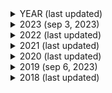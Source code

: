 <details>
<summary>YEAR (last updated)</summary>

insert ranking after newline
</details>

<details>
<summary>2023 (sep 3, 2023)</summary>

1.	🇮🇹 Italy | Marco Mengoni - Due Vite
2.	🇸🇮 Slovenia | Joker Out - Carpe Diem
3.	🇷🇸 Serbia | Luke Black - Samo Mi Se Spava
4.	🇲🇩 Moldova | Pasha Parfeni - Soarele şi Luna
5.	🇪🇸 Spain | Blanca Paloma - Eaea
6.	🇫🇮 Finland | Käärijä - Cha Cha Cha
7.	🇧🇪 Belgium | Gustaph - Because Of You
8.	🇵🇱 Poland | Blanka - Solo
9.	🇳🇴 Norway | Alessandra - Queen of Kings
10.	🇦🇿 Azerbaijan | TuralTuranX - Tell Me More
11.	🇦🇱 Albania | Albina & Familja Kelmendi - Duje
12.	🇦🇹 Austria | Teya & Salena - Who The Hell Is Edgar?
13.	🇭🇷 Croatia | Let 3 - Mama ŠČ!
13.	🇵🇹 Portugal | Mimicat - Ai Coração
15.	🇦🇲 Armenia | Brunette - Future Lover
16.	🇨🇿 Czechia | Vesna - My Sister's Crown
17.	🇬🇪 Georgia | Iru - Echo
18.	🇨🇾 Cyprus | Andrew Lambrou - Break A Broken Heart
18.	🇱🇹 Lithuania | Monika Linkytė - Stay
18.	🇲🇹 Malta | The Busker - Dance (Our Own Party)
21.	🇪🇪 Estonia | Alika - Bridges
22.	🇫🇷 France | La Zarra - Évidemment
23.	🇬🇧 United Kingdom | Mae Muller - I Wrote A Song
24.	🇮🇸 Iceland | Diljá - Power
25.	🇺🇦 Ukraine | TVORCHI - Heart of Steel
26.	🇳🇱 Netherlands | Mia Nicolai & Dion Cooper - Burning Daylight
27.	🇱🇻 Latvia | Sudden Lights - Aijā
28.	🇩🇰 Denmark | Reiley - Breaking My Heart
29.	🇨🇭 Switzerland | Remo Forrer - Watergun
30.	🇮🇱 Israel | Noa Kirel - Unicorn
31.	🇦🇺 Australia | Voyager - Promise
31.	🇩🇪 Germany | Lord of the Lost - Blood & Glitter
31.	🇮🇪 Ireland | Wild Youth - We Are One
34.	🇸🇪 Sweden | Loreen - Tattoo
35.	🇸🇲 San Marino | Piqued Jacks - Like An Animal
36.	🇷🇴 Romania | Theodor Andrei - D.G.T. (Off and On)
37.	🇬🇷 Greece | Victor Vernicos - What They Say
</details>

<details>
<summary>2022 (last updated)</summary>

insert ranking after newline
</details>

<details>
<summary>2021 (last updated)</summary>

insert ranking after newline
</details>

<details>
<summary>2020 (last updated)</summary>

insert ranking after newline
</details>

<details>
<summary>2019 (sep 6, 2023)</summary>
  
1.	Iceland: Hatari - Hatrið Mun Sigra
2.	Portugal: Conan Osíris - Telemóveis
3.	Croatia: Roko - The Dream
4.	Estonia: Victor Crone - Storm
5.	Belarus: ZENA - Like It
5.	Italy: Mahmood - Soldi
5.	Slovenia: Zala Kralj & Gašper Šantl - Sebi
5.	Switzerland: Luca Hänni - She Got Me
9.	Spain: Miki - La Venda
10.	Albania: Jonida Maliqi - Ktheju Tokës
10.	France: Bilal Hassani - Roi
12.	Cyprus: Tamta - Replay
13.	Armenia: Srbuk - Walking Out
13.	Azerbaijan: Chingiz - Truth
13.	Montenegro: D-Moll - Heaven
13.	San Marino: Serhat - Say Na Na Na
17.	Greece: Katerine Duska - Better Love
17.	Hungary: Joci Pápai - Az Én Apám
19.	Israel: Kobi Marimi - Home
20.	North Macedonia: Tamara Todevska - Proud
20.	Norway: KEiiNO - Spirit In The Sky
20.	Serbia: Nevana Bozovic - Kruna
20.	Sweden: John Lundvik - Too Late For Love
24.	Romania: Ester Peony - On A Sunday
24.	Russia: Sergey Lazarev - Scream
26.	Georgia: Oto Nemsadze - Sul Tsin Iare
27.	Lithuania: Jurijus - Run With The Lions
28.	Latvia: Carousel - That Night
28.	Moldova: Anna Odobescu - Stay
30.	Malta: Michela - Chameleon
31.	Finland: Darude feat. Sebastian Rejman - Look Away
31.	Germany: S!sters - Sister
33.	Poland: Tulia - Pali Sie (Fire Of Love)
34.	United Kingdom: Michael Rice - Bigger Than Us
35.	Belgium: Eliot - Wake Up
35.	Czech Republic: Lake Malawi - Friend of a Friend
35.	Denmark: Leonora - Love Is Forever
38.	The Netherlands: Duncan Laurence - Arcade
39.	Ireland: Sarah McTernan - 22
40.	Australia: Kate Miller-Heidke - Zero Gravity
40.	Austria: PAENDA - Limits
</details>

<details>
<summary>2018 (last updated)</summary>

insert ranking after newline
</details>
